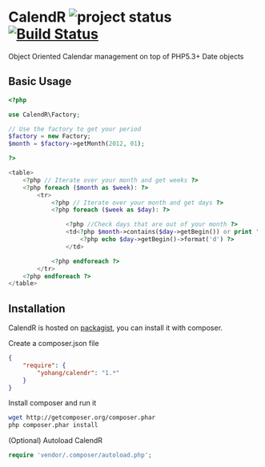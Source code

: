 # CalendR ![project status](http://stillmaintained.com/frequence-web/CalendR.png) [![Build Status](https://secure.travis-ci.org/yohang/CalendR.png?branch=master)](http://travis-ci.org/yohang/CalendR) #

Object Oriented Calendar management on top of PHP5.3+ Date objects

Basic Usage
-----------

```php
<?php

use CalendR\Factory;

// Use the factory to get your period
$factory = new Factory;
$month = $factory->getMonth(2012, 01);

?>

<table>
    <?php // Iterate over your month and get weeks ?>
    <?php foreach ($month as $week): ?>
        <tr>
            <?php // Iterate over your month and get days ?>
            <?php foreach ($week as $day): ?>

                <?php //Check days that are out of your month ?>
                <td<?php $month->contains($day->getBegin()) or print ' style="color: grey;"' ?>>
                    <?php echo $day->getBegin()->format('d') ?>
                </td>

            <?php endforeach ?>
        </tr>
    <?php endforeach ?>
</table>

```

Installation
------------

CalendR is hosted on [packagist](http://packagist.org), you can install it with composer.

Create a composer.json file

```json
{
    "require": {
        "yohang/calendr": "1.*"
    }
}
```

Install composer and run it

```sh
wget http://getcomposer.org/composer.phar
php composer.phar install
```

(Optional) Autoload CalendR

```php
require 'vendor/.composer/autoload.php';
```
